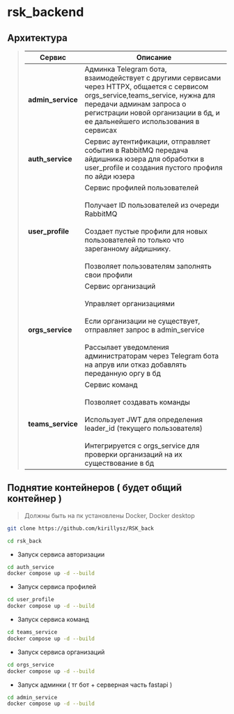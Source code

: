 # rsk_backend





## Архитектура

>| Сервис           | Описание |
>|------------------|----------|
>| **admin_service** | Админка Telegram бота, взаимодействует с другими сервисами через HTTPX, общается с сервисом orgs_service,teams_service, нужна для передачи админам запроса о регистрации новой организации в бд, и ее дальнейшего использования в сервисах |
>| **auth_service**  | Сервис аутентификации, отправляет события в RabbitMQ передача айдишника юзера для обработки в user_profile и создания пустого профиля по айди юзера |
>| **user_profile**  | Сервис профилей пользователей<br><br>Получает ID пользователей из очереди RabbitMQ<br><br>Создает пустые профили для новых пользователей по только что зареганному айдишнику.<br><br>Позволяет пользователям заполнять свои профили |
>| **orgs_service**  | Сервис организаций<br><br>Управляет организациями<br><br>Если организации не существует, отправляет запрос в admin_service<br><br>Рассылает уведомления администраторам через Telegram бота на апрув или отказ добавлять переданную оргу в бд |
>| **teams_service** | Сервис команд<br><br>Позволяет создавать команды<br><br>Использует JWT для определения leader_id (текущего пользователя)<br><br>Интегрируется с orgs_service для проверки организаций на их существование в бд |

## Поднятие контейнеров ( будет общий контейнер )

> Должны быть на пк установлены Docker, Docker desktop
```sh
git clone https://github.com/kirillysz/RSK_back
```
```sh
cd rsk_back
```

- Запуск сервиса авторизации
```sh
cd auth_service
docker compose up -d --build
```
- Запуск сервиса профилей
```sh
cd user_profile
docker compose up -d --build
```
- Запуск сервиса команд
```sh
cd teams_service
docker compose up -d --build
```
- Запуск сервиса организаций
```sh
cd orgs_service
docker compose up -d --build
```
- Запуск админки ( тг бот + серверная часть fastapi ) 
```sh
cd admin_service
docker compose up -d --build
```







